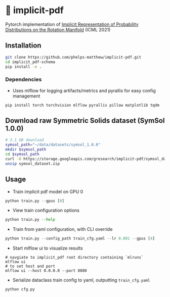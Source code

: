 # &#127922; implicit-pdf
Pytorch implementation of [Implicit Representation of Probability Distributions on the Rotation Manifold](https://github.com/google-research/google-research/tree/master/implicit_pdf) (ICML 2021)


## Installation
```bash
git clone https://github.com/phelps-matthew/implicit-pdf.git
cd implicit_pdf-schema
pip install -e .
```

### Dependencies
*  Uses mlflow for logging artifacts/metrics and pyrallis for easy config management
```
pip install torch torchvision mlflow pyrallis pillow matplotlib tqdm
```

## Download raw Symmetric Solids dataset (SymSol 1.0.0)
```bash
# 3.1 GB download
symsol_path="~/data/datasets/symsol_1.0.0"
mkdir $symsol_path
cd $symsol_path
curl -O https://storage.googleapis.com/gresearch/implicit-pdf/symsol_dataset.zip
unzip symsol_dataset.zip
```

## Usage
* Train implicit pdf model on GPU 0
```python
python train.py --gpus [0]
```
* View train configuration options
```python
python train.py --help
```
* Train from yaml configuration, with CLI override
```python
python train.py --config_path train_cfg.yaml --lr 0.001 --gpus [4]
```
* Start mlflow ui to visualize results
```
# navgiate to implicit_pdf root directory containing `mlruns`
mlflow ui
# to set host and port
mlflow ui --host 0.0.0.0 --port 8080
```
* Serialize dataclass train config to yaml, outputting `train_cfg.yaml`
```python
python cfg.py
```
